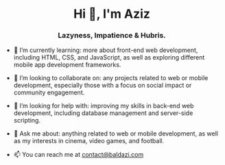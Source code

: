 <h1 align="center">Hi 👋, I'm Aziz</h1>
<h3 align="center">Lazyness, Impatience & Hubris.</h3>


- 🌱 I’m currently learning: more about front-end web development, including HTML, CSS, and JavaScript, as well as exploring different mobile app development frameworks.

- 👯 I’m looking to collaborate on: any projects related to web or mobile development, especially those with a focus on social impact or community engagement.

- 🤔 I’m looking for help with: improving my skills in back-end web development, including database management and server-side scripting.

- 💬 Ask me about: anything related to web or mobile development, as well as my interests in cinema, video games, and football.

- 📫 You can reach me at [contact@baldazi.com](https://baldazi.com/contact/)
